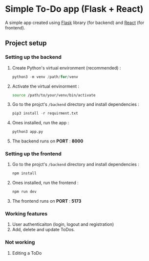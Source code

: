 # Simple To-Do app (Flask + React)

A simple app created using [Flask]() library (for backend) and [React]() (for frontend).

## Project setup

### Setting up the backend

1. Create Python's virtual environment (recommended) :

    ```python
    python3 -m venv /path/for/venv
    ```

1. Activate the virtual envinorment :

    ```bash
    source /path/to/your/venv/bin/activate
    ```

1. Go to the projct's `/backend` directory and install dependencies :

    ```python
    pip3 install -r requirment.txt
    ```

1. Ones installed, run the app :

    ```python
    python3 app.py
    ```

1. The backend runs on **PORT** : **8000**

### Setting up the frontend

1. Go to the projct's `/backend` directory and install dependencies :

    ```bash
    npm install
    ```

1. Ones installed, run the frontend :

    ```bash
    npm run dev
    ```

1. The frontend runs on **PORT** : **5173**

### Working features

1. User authenticaiton (login, logout and registration)
1. Add, delete and update ToDos.

### Not working

1. Editing a ToDo
